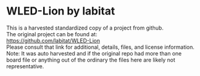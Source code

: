 
# WLED-Lion by labitat  
This is a harvested standardized copy of a project from github.  
The original project can be found at:  
https://github.com/labitat/WLED-Lion  
Please consult that link for additional, details, files, and license information.  
Note: It was auto harvested and if the original repo had more than one board file or anything out of the ordinary the files here are likely not representative.  
    